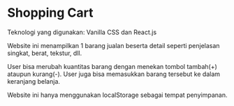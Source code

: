 # Shopping Cart

Teknologi yang digunakan: Vanilla CSS dan React.js

Website ini menampilkan 1 barang jualan beserta detail seperti penjelasan singkat, berat, tekstur, dll.

User bisa merubah kuantitas barang dengan menekan tombol tambah(+) ataupun kurang(-). User juga bisa memasukkan barang tersebut ke dalam keranjang belanja.

Website ini hanya menggunakan localStorage sebagai tempat penyimpanan.